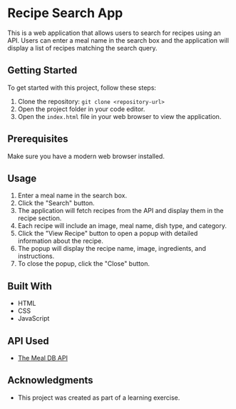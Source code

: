 # Recipe Search App

This is a web application that allows users to search for recipes using an API. Users can enter a meal name in the search box and the application will display a list of recipes matching the search query.

## Getting Started

To get started with this project, follow these steps:

1. Clone the repository: `git clone <repository-url>`
2. Open the project folder in your code editor.
3. Open the `index.html` file in your web browser to view the application.

## Prerequisites

Make sure you have a modern web browser installed.

## Usage

1. Enter a meal name in the search box.
2. Click the "Search" button.
3. The application will fetch recipes from the API and display them in the recipe section.
4. Each recipe will include an image, meal name, dish type, and category.
5. Click the "View Recipe" button to open a popup with detailed information about the recipe.
6. The popup will display the recipe name, image, ingredients, and instructions.
7. To close the popup, click the "Close" button.

## Built With

- HTML
- CSS
- JavaScript

## API Used

- [The Meal DB API](https://www.themealdb.com/api.php)



## Acknowledgments

- This project was created as part of a learning exercise.